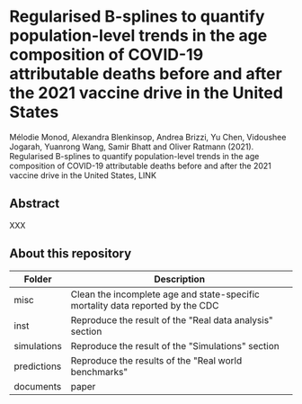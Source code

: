 # Regularised B-splines to quantify population-level trends in the age composition of COVID-19 attributable deaths before and after the 2021 vaccine drive in the United States

Mélodie Monod, Alexandra Blenkinsop, Andrea Brizzi, Yu Chen, Vidoushee Jogarah, Yuanrong Wang, Samir Bhatt and Oliver Ratmann (2021). Regularised B-splines to quantify population-level trends in the age composition of COVID-19 attributable deaths before and after the 2021 vaccine drive in the United States, LINK

## Abstract
XXX

## About this repository
| Folder    | Description |
|-----------|------------------------------------------------------|
| misc   | Clean the incomplete age and state-specific mortality data reported by the CDC |
| inst | Reproduce the result of the "Real data analysis" section  |
| simulations      | Reproduce the result of the "Simulations" section |
| predictions | Reproduce the results of the "Real world benchmarks" |
| documents | paper |
